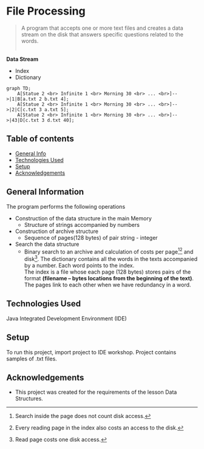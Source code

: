# File Processing
> A program that accepts one or more text files and creates a data stream on the disk that
answers specific questions related to the words. <br> <br>


__Data Stream__
* Index
* Dictionary


```mermaid
graph TD;
    A[Statue 2 <br> Infinite 1 <br> Morning 30 <br> ... <br>]-->|1|B[a.txt 2 b.txt 4];
    A[Statue 2 <br> Infinite 1 <br> Morning 30 <br> ... <br>]-->|2|C[c.txt 3 a.txt 5];
    A[Statue 2 <br> Infinite 1 <br> Morning 30 <br> ... <br>]-->|43|D[c.txt 3 d.txt 40];

```

## Table of contents
* [General Info](#general-information)
* [Technologies Used](#technologies-used)
* [Setup](#setup)
* [Acknowledgements](#acknowledgements)

## General Information
Τhe program performs the following operations
* Construction of the data structure in the main Memory
    * Structure of strings accompanied by numbers
* Construction of archive structure 
    * Sequence of pages(128 bytes) of pair string - integer
* Search the data structure
    * Binary search to an archive and calculation of costs per page[^1][^3] and disk[^2]. 
The dictionary contains all the words in the texts accompanied by a number. Each word points to the index. <br>
The index is a file whose each page (128 bytes) stores pairs of the format __(filename – bytes locations from the beginning of the text)__. The pages link to each other when we have redundancy in a word.

## Technologies Used
Java Integrated Development Environment (IDE)



## Setup
To run this project, import project to IDE workshop.
Project contains samples of .txt files.

## Acknowledgements
- This project was created for the requirements of the lesson Data Structures.


[^1]: Search inside the page does not count disk access.
[^2]: Read page costs one disk access.
[^3]: Every reading page in the index also costs an access to the disk. 
